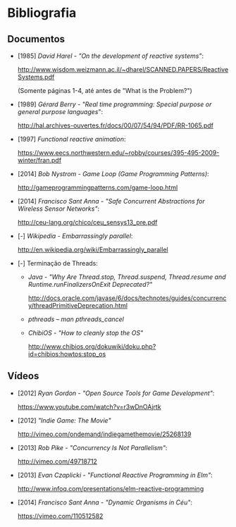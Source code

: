 <title>Disciplina de Sistemas Reativos - Bibliografia</title>
<meta http-equiv="Content-Type" content="text/html; charset=UTF-8"/></p>

Bibliografia
============

Documentos
----------

<!--
* [1978] *CAR Hoare - "Communicating sequential processes"*:
    <http://www.cs.ucf.edu/courses/cop4020/sum2009/CSP-hoare.pdf>
-->

* [1985] *David Harel - "On the development of reactive systems"*:

    <http://www.wisdom.weizmann.ac.il/~dharel/SCANNED.PAPERS/ReactiveSystems.pdf>

    (Somente páginas 1-4, até antes de "What is the Problem?")

* [1989] *Gérard Berry - "Real time programming: Special purpose or general purpose languages*":

    <http://hal.archives-ouvertes.fr/docs/00/07/54/94/PDF/RR-1065.pdf>

* [1997] *Functional reactive animation*:

    <https://www.eecs.northwestern.edu/~robby/courses/395-495-2009-winter/fran.pdf>

* [2014] *Bob Nystrom - Game Loop (Game Programming Patterns)*:

    <http://gameprogrammingpatterns.com/game-loop.html>

* [2014] *Francisco Sant Anna - "Safe Concurrent Abstractions for Wireless Sensor Networks"*:

    <http://ceu-lang.org/chico/ceu_sensys13_pre.pdf>

* [-] *Wikipedia - Embarrassingly parallel*:

    <http://en.wikipedia.org/wiki/Embarrassingly_parallel>

* [-] Terminação de Threads:

  * *Java - "Why Are Thread.stop, Thread.suspend, Thread.resume and Runtime.runFinalizersOnExit Deprecated?"*

    <http://docs.oracle.com/javase/6/docs/technotes/guides/concurrency/threadPrimitiveDeprecation.html>

  * *pthreads – man pthreads_cancel*

  * *ChibiOS - "How to cleanly stop the OS"*

    <http://www.chibios.org/dokuwiki/doku.php?id=chibios:howtos:stop_os>

Vídeos
------

* [2012] *Ryan Gordon - "Open Source Tools for Game Development"*:

    <https://www.youtube.com/watch?v=r3wDnOAjrtk>

* [2012] *"Indie Game: The Movie"*

    <http://vimeo.com/ondemand/indiegamethemovie/25268139>

* [2013] *Rob Pike - "Concurrency Is Not Parallelism"*:

    <http://vimeo.com/49718712>

* [2013] *Evan Czaplicki - "Functional Reactive Programming in Elm"*:

    <http://www.infoq.com/presentations/elm-reactive-programming>

* [2014] *Francisco Sant Anna - "Dynamic Organisms in Céu"*:

    <https://vimeo.com/110512582>

